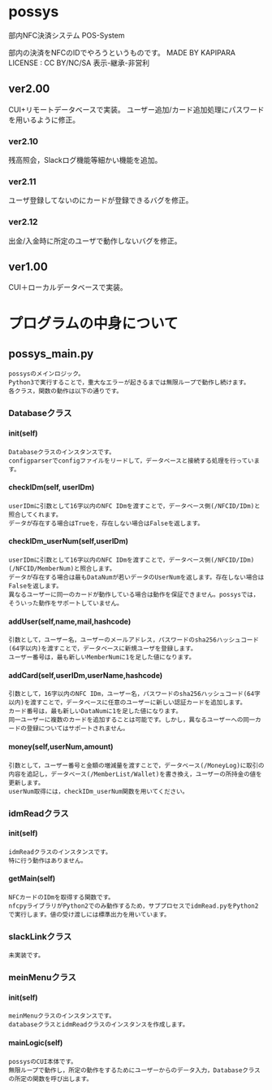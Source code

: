 # possys
部内NFC決済システム POS-System

部内の決済をNFCのIDでやろうというものです。   MADE BY KAPIPARA LICENSE : CC BY/NC/SA 表示-継承-非営利

## ver2.00
CUI+リモートデータベースで実装。
ユーザー追加/カード追加処理にパスワードを用いるように修正。
### ver2.10
残高照会，Slackログ機能等細かい機能を追加。
### ver2.11
ユーザ登録してないのにカードが登録できるバグを修正。
### ver2.12
出金/入金時に所定のユーザで動作しないバグを修正。

## ver1.00
CUI＋ローカルデータベースで実装。


# プログラムの中身について
## possys_main.py
    possysのメインロジック。  
    Python3で実行することで，重大なエラーが起きるまでは無限ループで動作し続けます。  
    各クラス，関数の動作は以下の通りです。  

### Databaseクラス
#### __init__(self)
    Databaseクラスのインスタンスです。  
    configparserでconfigファイルをリードして，データベースと接続する処理を行っています。

#### checkIDm(self, userIDm)
    userIDmに引数として16字以内のNFC IDmを渡すことで，データベース側(/NFCID/IDm)と照合してくれます。  
    データが存在する場合はTrueを，存在しない場合はFalseを返します。

#### checkIDm_userNum(self,userIDm)
    userIDmに引数として16字以内のNFC IDmを渡すことで，データベース側(/NFCID/IDm)(/NFCID/MemberNum)と照合します。  
    データが存在する場合は最もDataNumが若いデータのUserNumを返します。存在しない場合はFalseを返します。  
    異なるユーザーに同一のカードが動作している場合は動作を保証できません。possysでは，そういった動作をサポートしていません。

#### addUser(self,name,mail,hashcode)
    引数として，ユーザー名，ユーザーのメールアドレス，パスワードのsha256ハッシュコード(64字以内)を渡すことで，データベースに新規ユーザを登録します。  
    ユーザー番号は，最も新しいMemberNumに1を足した値になります。

#### addCard(self,userIDm,userName,hashcode)
    引数として，16字以内のNFC IDm，ユーザー名，パスワードのsha256ハッシュコード(64字以内)を渡すことで，データベースに任意のユーザーに新しい認証カードを追加します。  
    カード番号は，最も新しいDataNumに1を足した値になります。
    同一ユーザーに複数のカードを追加することは可能です。しかし，異なるユーザーへの同一カードの登録についてはサポートされません。

#### money(self,userNum,amount)
    引数として，ユーザー番号と金額の増減量を渡すことで，データベース(/MoneyLog)に取引の内容を追記し，データベース(/MemberList/Wallet)を書き換え，ユーザーの所持金の値を更新します。
    userNum取得には，checkIDm_userNum関数を用いてください。
    
### idmReadクラス
#### __init__(self)
    idmReadクラスのインスタンスです。  
    特に行う動作はありません。

#### getMain(self)
    NFCカードのIDmを取得する関数です。  
    nfcpyライブラリがPython2でのみ動作するため，サブプロセスでidmRead.pyをPython2で実行します。値の受け渡しには標準出力を用いています。

### slackLinkクラス 
    未実装です。

### meinMenuクラス
#### __init__(self)
    meinMenuクラスのインスタンスです。
    databaseクラスとidmReadクラスのインスタンスを作成します。

#### mainLogic(self)
    possysのCUI本体です。
    無限ループで動作し，所定の動作をするためにユーザーからのデータ入力，Databaseクラスの所定の関数を呼び出します。

